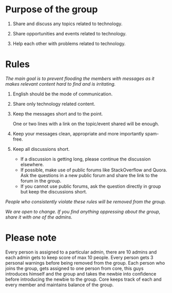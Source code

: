 # Purpose of the group

1. Share and discuss any topics related to technology.

2. Share opportunities and events related to technology. 

3. Help each other with problems related to technology.

# Rules

_The main goal is to prevent flooding the members with messages as it makes relevant content hard to find and is irritating._

1. English should be the mode of communication.

2. Share only technology related content.

3. Keep the messages short and to the point.

	One or two lines with a link on the topic/event shared will be enough.

4. Keep your messages clean, appropriate and more importantly spam-free.

5. Keep all discussions short.
	* If a discussion is getting long, please continue the discussion elsewhere.
	* If possible, make use of public forums like StackOverflow and Quora. Ask the questions in a new public forum and share the link to the forum in the group.
	* If you cannot use public forums, ask the question directly in group but keep the discussions short.

_People who consistently violate these rules will be removed from the group._

_We are open to change. If you find anything oppressing about the group, share it with one of the admins._

# Please note

Every person is assigned to a particular admin, there are 10 admins and each admin gets to keep score of max 10 people.
Every person gets 3 personal warnings before being removed from the group.
Each person who joins the group, gets assigned to one person from core, this guys introduces himself and the group and takes the newbie into confidence before introducing the newbie to the group.
Core keeps track of each and every member and maintains balance of the group.
